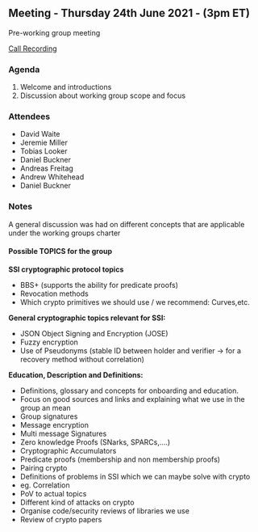 ## Meeting - Thursday 24th June 2021 - (3pm ET)

Pre-working group meeting

[Call Recording](https://us02web.zoom.us/rec/share/LhybsMDzZsAy-B3a0dkVaiQQmSlEjCoOHqIt97LPCqxfQgrOhJ-NWZ6eow4itCR_.CUztxECyz2xG0zZ1)

### Agenda

1. Welcome and introductions
2. Discussion about working group scope and focus

### Attendees

- David Waite
- Jeremie Miller
- Tobias Looker
- Daniel Buckner
- Andreas Freitag
- Andrew Whitehead
- Daniel Buckner

### Notes

A general discussion was had on different concepts that are applicable under the working groups charter

#### Possible TOPICS for the group

**SSI cryptographic protocol topics**
- BBS+ (supports the ability for predicate proofs)
- Revocation methods
- Which crypto primitives we should use / we recommend: Curves,etc.

**General cryptographic topics relevant for SSI:**
- JSON Object Signing and Encryption (JOSE)
- Fuzzy encryption
- Use of Pseudonyms (stable ID between holder and verifier -> for a recovery method without correlation)
 
**Education, Description and Definitions:**
- Definitions, glossary and concepts for onboarding and education.
- Focus on good sources and links and explaining what we use in the group an mean
- Group signatures
- Message encryption
- Multi message Signatures
- Zero knowledge Proofs (SNarks, SPARCs,….)
- Cryptographic Accumulators
- Predicate proofs (membership and non membership proofs)
- Pairing crypto
- Definitions of problems in SSI which we can maybe solve with crypto
- eg. Correlation
- PoV to actual topics
- Different kind of attacks on crypto
- Organise code/security reviews of libraries we use
- Review of crypto papers